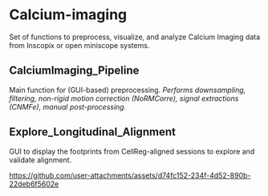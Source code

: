 # Calcium-imaging
Set of functions to preprocess, visualize, and analyze Calcium Imaging data from Inscopix or open miniscope systems.

## CalciumImaging_Pipeline
Main function for (GUI-based) preprocessing.
*Performs downsampling, filtering, non-rigid motion correction (NoRMCorre), signal extractions (CNMFe), manual post-processing.*

## Explore_Longitudinal_Alignment
GUI to display the footprints from CellReg-aligned sessions to explore and validate alignment.  





https://github.com/user-attachments/assets/d74fc152-234f-4d52-890b-22deb6f5602e





